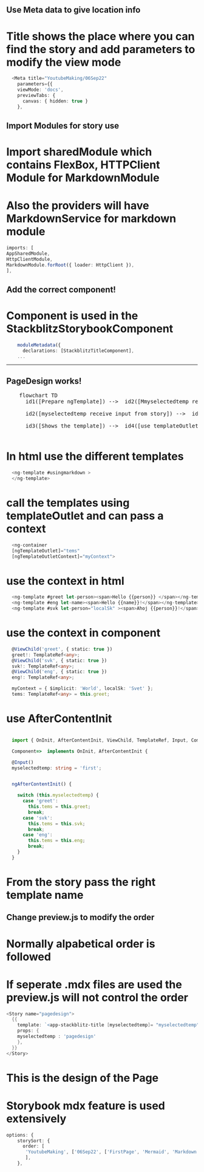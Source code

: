   ## Use Meta data to give location info
  # Title shows the place where you can find the story and add parameters to modify the view mode
  ```typescript
    <Meta title="YoutubeMaking/06Sep22"  
      parameters={{
      viewMode: 'docs',
      previewTabs: { 
        canvas: { hidden: true } 
      },
  ```

  ## Import Modules for story use
  # Import sharedModule which contains FlexBox, HTTPClient Module for MarkdownModule
  # Also the providers will have MarkdownService for markdown module
  ```typescript
  imports: [
  AppSharedModule,
  HttpClientModule,
  MarkdownModule.forRoot({ loader: HttpClient }),
  ],
  ```

  ## Add the correct component!
  # Component is used in the StackblitzStorybookComponent
  ```typescript
      moduleMetadata({
        declarations: [StackblitzTitleComponent],
      ...
  ```
  --- 
  ## PageDesign __works__!

  <pre class="mermaid">
    flowchart TD
      id1([Prepare ngTemplate]) -->  id2([Mmyselectedtemp receive input from story])

      id2([myselectedtemp receive input from story]) -->  id3([Shows the template])

      id3([Shows the template]) -->  id4([use templateOutlet and context])
  </pre>
  
  # In html use the different templates
```typescript
  <ng-template #usingmarkdown >
  </ng-template>
```

  # call the templates using templateOutlet and can pass a context

```typescript
  <ng-container 
  [ngTemplateOutlet]="tems"
  [ngTemplateOutletContext]="myContext"> 
```

  # use the context in html

```typescript
  <ng-template #greet let-person><span>Hello {{person}} </span></ng-template>
  <ng-template #eng let-name><span>Hello {{name}}!</span></ng-template>
  <ng-template #svk let-person="localSk" ><span>Ahoj {{person}}!</span></ng-template>
```

  # use the context in component

```typescript
  @ViewChild('greet', { static: true })
  greet!: TemplateRef<any>;
  @ViewChild('svk', { static: true })
  svk!: TemplateRef<any>;
  @ViewChild('eng', { static: true })
  eng!: TemplateRef<any>;

  myContext = { $implicit: 'World', localSk: 'Svet' };
  tems: TemplateRef<any> = this.greet;
```

  # use AfterContentInit

```typescript

  import { OnInit, AfterContentInit, ViewChild, TemplateRef, Input, Component } from '@angular/core';

  Component=>  implements OnInit, AfterContentInit {

  @Input()
  myselectedtemp: string = 'first';


  ngAfterContentInit() {

    switch (this.myselectedtemp) {
      case 'greet':
        this.tems = this.greet;
        break;
      case 'svk':
        this.tems = this.svk;
        break;
      case 'eng':
        this.tems = this.eng;
        break;
    }
  }

```
  # From the story pass the right template name
## Change preview.js to modify the order
# Normally alpabetical order is followed
# If seperate .mdx files are used the preview.js will not control the order

```powershell
<Story name="pagedesign">
  {{
    template: `<app-stackblitz-title [myselectedtemp]= "myselectedtemp"></app-stackblitz-title>`,
    props: {
    myselectedtemp : 'pagedesign'
    },
  }}
</Story>
```
# This is the design of the Page
# Storybook mdx feature is used extensively
```typescript
options: {
    storySort: {
      order: [
       'YoutubeMaking', ['06Sep22', ['FirstPage', 'Mermaid', 'Markdown', 'PageDesign', 'StorybookDesign', 'AngularSetup']],
       ],
    },
        
 ```

